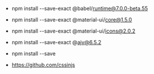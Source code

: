 * npm install --save-exact @babel/runtime@7.0.0-beta.55
* npm install --save-exact @material-ui/core@1.5.0
* npm install --save-exact @material-ui/icons@2.0.2
* npm install --save-exact @ajv@6.5.2
* npm install --save


* https://github.com/cssinjs
